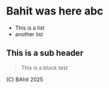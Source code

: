 
# Bahit was here abc

- This is a list
- another list
## This is a sub header

> This is a block test


(C) BAhit 2025
